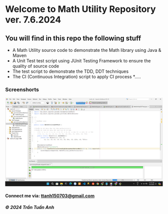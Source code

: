 # Welcome to Math Utility Repository ver. 7.6.2024

## You will find in this repo the following stuff

* A Math Utility source code to demonstrate the Math
library using Java & Maven
* A Unit Test test script using JUnit Testing Framework
to ensure the quality of source code
* The test script to demonstrate the TDD, DDT techniques
* The CI (Continuous Integration) script to apply CI process
*.....

### Screenshorts
![Source code and Unit Test](https://github.com/tana1908/math-ulti/blob/master/screenshots/Screenshot%202024-06-04%20114110.png)

#### Connect me via: ttanh150703@gmail.com

##### &#169; 2024 Trần Tuấn Anh